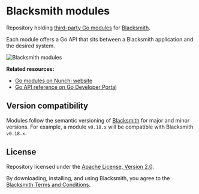 # Blacksmith modules

Repository holding [third-party Go modules](https://nunchi.studio/blacksmith/modules)
for [Blacksmith](https://nunchi.studio/blacksmith).

Each module offers a Go API that sits between a Blacksmith application and the
desired system.

![Blacksmith modules](https://nunchi.studio/images/blacksmith/modules.png)

**Related resources:**
- [Go modules on Nunchi website](https://nunchi.studio/blacksmith/modules)
- [Go API reference on Go Developer Portal](https://pkg.go.dev/github.com/nunchistudio/blacksmith-modules)

## Version compatibility

Modules follow the semantic versioning of [Blacksmith](https://github.com/nunchistudio/blacksmith)
for major and minor versions. For example, a module `v0.18.x` will be compatible
with Blacksmith `v0.18.x`.

## License

Repository licensed under the [Apache License, Version 2.0](./LICENSE).

By downloading, installing, and using Blacksmith, you agree to the
[Blacksmith Terms and Conditions](https://nunchi.studio/legal/terms).
